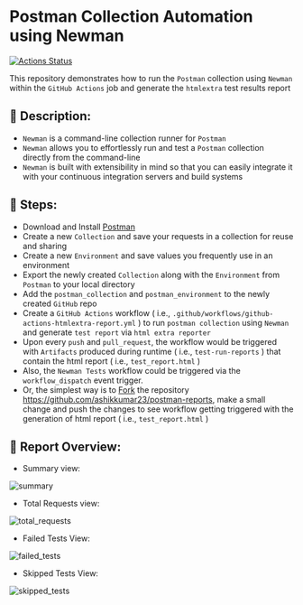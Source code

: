 # Postman Collection Automation using Newman

[![Actions Status](https://github.com/ashikkumar23/postman-reports/workflows/Newman%20Tests/badge.svg)](https://github.com/ashikkumar23/postman-reports/actions/workflows/github-actions-htmlextra-report.yml)

This repository demonstrates how to run the `Postman` collection using `Newman` within the `GitHub Actions` job and generate the `htmlextra` test results report

## 🚀 Description:

- `Newman` is a command-line collection runner for `Postman`
- `Newman` allows you to effortlessly run and test a `Postman` collection directly from the command-line
- `Newman` is built with extensibility in mind so that you can easily integrate it with your continuous integration servers and build systems

## 🚀 Steps:

- Download and Install [Postman](https://www.postman.com/downloads/)
- Create a new `Collection` and save your requests in a collection for reuse and sharing
- Create a new `Environment` and save values you frequently use in an environment
- Export the newly created `Collection` along with the `Environment` from `Postman` to your local directory
- Add the `postman_collection` and `postman_environment` to the newly created `GitHub` repo
- Create a `GitHub Actions` workflow ( i.e., `.github/workflows/github-actions-htmlextra-report.yml` ) to run `postman collection` using `Newman` and generate `test report` via `html extra reporter`
- Upon every `push` and `pull_request`, the workflow would be triggered with `Artifacts` produced during runtime ( i.e., `test-run-reports` ) that contain the html report ( i.e., `test_report.html` )
- Also, the `Newman Tests` workflow could be triggered via the `workflow_dispatch` event trigger.
- Or, the simplest way is to [Fork](https://github.com/ashikkumar23/postman-collection-automation/fork) the repository https://github.com/ashikkumar23/postman-reports, make a small change and push the changes to see workflow getting triggered with the generation of html report ( i.e., `test_report.html` )

## 🚀 Report Overview:

- Summary view:

![summary](https://github.com/ashikkumar23/postman-collection-automation/blob/master/images/summary.png)

- Total Requests view:

![total_requests](https://github.com/ashikkumar23/postman-collection-automation/blob/master/images/total_requests.png)

- Failed Tests View:

![failed_tests](https://github.com/ashikkumar23/postman-collection-automation/blob/master/images/failed_tests.png)

- Skipped Tests View:

![skipped_tests](https://github.com/ashikkumar23/postman-collection-automation/blob/master/images/skipped_tests.png)
